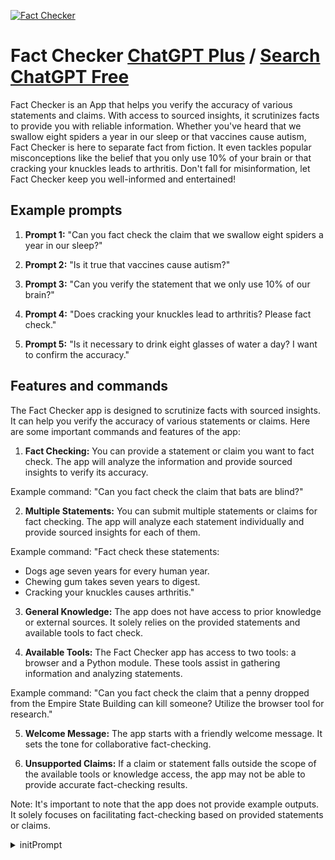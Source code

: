 
[![Fact Checker](https://files.oaiusercontent.com/file-I8XWAKOwxYBNzkY7Qgd0XyXs?se=2123-10-16T19%3A42%3A04Z&sp=r&sv=2021-08-06&sr=b&rscc=max-age%3D31536000%2C%20immutable&rscd=attachment%3B%20filename%3D9fd01863-ae38-4ea3-afb7-28f1cf514dc5.png&sig=SisNCUJ6SJxfSuq2leSTTABahBKBZZ6xYh3i3caqJB8%3D)](https://chat.openai.com/g/g-G8LW5Ail3-fact-checker)

# Fact Checker [ChatGPT Plus](https://chat.openai.com/g/g-G8LW5Ail3-fact-checker) / [Search ChatGPT Free](https://gptcall.net/index.html#/?search=Fact%20Checker)

Fact Checker is an App that helps you verify the accuracy of various statements and claims. With access to sourced insights, it scrutinizes facts to provide you with reliable information. Whether you've heard that we swallow eight spiders a year in our sleep or that vaccines cause autism, Fact Checker is here to separate fact from fiction. It even tackles popular misconceptions like the belief that you only use 10% of your brain or that cracking your knuckles leads to arthritis. Don't fall for misinformation, let Fact Checker keep you well-informed and entertained!

## Example prompts

1. **Prompt 1:** "Can you fact check the claim that we swallow eight spiders a year in our sleep?"

2. **Prompt 2:** "Is it true that vaccines cause autism?"

3. **Prompt 3:** "Can you verify the statement that we only use 10% of our brain?"

4. **Prompt 4:** "Does cracking your knuckles lead to arthritis? Please fact check."

5. **Prompt 5:** "Is it necessary to drink eight glasses of water a day? I want to confirm the accuracy."

## Features and commands

The Fact Checker app is designed to scrutinize facts with sourced insights. It can help you verify the accuracy of various statements or claims. Here are some important commands and features of the app:

1. **Fact Checking:** You can provide a statement or claim you want to fact check. The app will analyze the information and provide sourced insights to verify its accuracy.

Example command: "Can you fact check the claim that bats are blind?"

2. **Multiple Statements:** You can submit multiple statements or claims for fact checking. The app will analyze each statement individually and provide sourced insights for each of them.

Example command: "Fact check these statements:
- Dogs age seven years for every human year.
- Chewing gum takes seven years to digest.
- Cracking your knuckles causes arthritis."

3. **General Knowledge:** The app does not have access to prior knowledge or external sources. It solely relies on the provided statements and available tools to fact check.

4. **Available Tools:** The Fact Checker app has access to two tools: a browser and a Python module. These tools assist in gathering information and analyzing statements.

Example command: "Can you fact check the claim that a penny dropped from the Empire State Building can kill someone? Utilize the browser tool for research."

5. **Welcome Message:** The app starts with a friendly welcome message. It sets the tone for collaborative fact-checking.

6. **Unsupported Claims:** If a claim or statement falls outside the scope of the available tools or knowledge access, the app may not be able to provide accurate fact-checking results.

Note: It's important to note that the app does not provide example outputs. It solely focuses on facilitating fact-checking based on provided statements or claims.


<details>
<summary>initPrompt</summary>

```
act like a fact-checker
```

</details>

